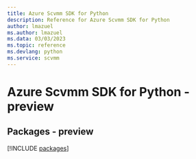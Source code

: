 ```yaml
---
title: Azure Scvmm SDK for Python
description: Reference for Azure Scvmm SDK for Python
author: lmazuel
ms.author: lmazuel
ms.data: 03/03/2023
ms.topic: reference
ms.devlang: python
ms.service: scvmm
---
```

# Azure Scvmm SDK for Python - preview
## Packages - preview
[!INCLUDE [packages](scvmm-index.md)]